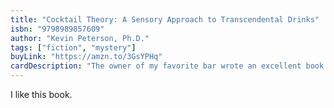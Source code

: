 ```yaml
---
title: "Cocktail Theory: A Sensory Approach to Transcendental Drinks"
isbn: "9798989857609"
author: "Kevin Peterson, Ph.D."
tags: ["fiction", "mystery"]
buyLink: "https://amzn.to/3GsYPHq"
cardDescription: "The owner of my favorite bar wrote an excellent book studying the science that makes cocktails work."
---
```


I like this book.
